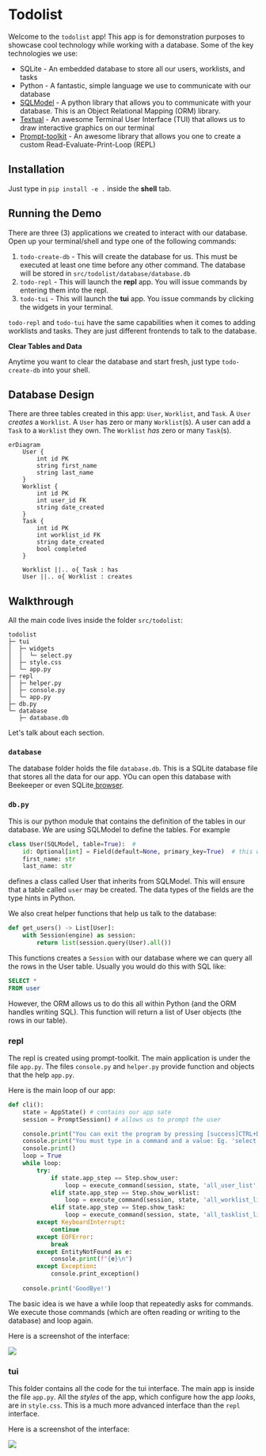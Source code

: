 # Todolist


Welcome to the `todolist` app! This app is for demonstration purposes to showcase cool technology while working with a database. Some of the key technologies we use:

- SQLite - An embedded database to store all our users, worklists, and tasks
- Python - A fantastic, simple language we use to communicate with our database
- [SQLModel](https://sqlmodel.tiangolo.com/) - A python library that allows you to communicate with your database. This is an Object Relational Mapping (ORM) library.
- [Textual](https://textual.textualize.io/) - An awesome Terminal User Interface (TUI) that allows us to draw interactive graphics on our terminal
- [Prompt-toolkit](https://github.com/prompt-toolkit/python-prompt-toolkit) - An awesome library that allows you one to create a custom Read-Evaluate-Print-Loop (REPL) 


## Installation

Just type in `pip install -e .` inside the **shell** tab.

## Running the Demo

There are three (3) applications we created to interact with our database. Open up your terminal/shell and type one of the following commands:

1. `todo-create-db` - This will create the database for us. This must be executed at least one time before any other command. The database will be stored in `src/todolist/database/database.db`
2. `todo-repl` - This will launch the **repl** app. You will issue commands by entering them into the repl.
3. `todo-tui` - This will launch the **tui** app. You issue commands by clicking the widgets in your terminal.


`todo-repl` and `todo-tui` have the same capabilities when it comes to adding worklists and tasks. They are just different frontends to talk to the database. 

**Clear Tables and Data**

Anytime you want to clear the database and start fresh, just type `todo-create-db` into your shell.

## Database Design

There are three tables created in this app: `User`, `Worklist`, and `Task`. A `User` *creates* a `Worklist`. A `User` has zero or many `Worklist`(s). A user can add a `Task` to a `Worklist` they own. The `Worklist` *has* zero or many `Task`(s). 

```mermaid
erDiagram
    User {
        int id PK
        string first_name
        string last_name
    }
    Worklist {
        int id PK
        int user_id FK
        string date_created
    }
    Task {
        int id PK
        int worklist_id FK
        string date_created
        bool completed
    }

    Worklist ||.. o{ Task : has
    User ||.. o{ Worklist : creates
```

## Walkthrough

All the main code lives inside the folder `src/todolist`:

```
todolist
├─ tui
│  ├─ widgets
│  │  └─ select.py
│  ├─ style.css
│  └─ app.py
├─ repl
│  ├─ helper.py
│  ├─ console.py
│  └─ app.py
├─ db.py
└─ database
   ├─ database.db
```

Let's talk about each section.

### `database`

The database folder holds the file `database.db`. This is a SQLite database file that stores all the data for our app. YOu can open this database with Beekeeper or even SQLite[ browser](https://sqlitebrowser.org/). 

### `db.py`

This is our python module that contains the definition of the tables in our database. We are using SQLModel to define the tables. For example

```python
class User(SQLModel, table=True):  # 
    id: Optional[int] = Field(default=None, primary_key=True)  # this will autoincrement by default
    first_name: str
    last_name: str 
```
defines a class called User that inherits from SQLModel. This will ensure that a table called `user` may be created. The data types of the fields are the type hints in Python.

We also creat helper functions that help us talk to the database:

```python
def get_users() -> List[User]:
    with Session(engine) as session:
        return list(session.query(User).all())
```

This functions creates a `Session` with our database where we can query all the rows in the User table. Usually you would do this with SQL like:

```sql
SELECT *
FROM user
```

However, the ORM allows us to do this all within Python (and the ORM handles writing SQL). This function will return a list of User objects (the rows in our table).


### repl

The repl is created using prompt-toolkit. The main application is under the file `app.py`. The files `console.py` and `helper.py` provide function and objects that the help `app.py`.

Here is the main loop of our app:

```python
def cli():
    state = AppState() # contains our app sate
    session = PromptSession() # allows us to prompt the user

    console.print("You can exit the program by pressing [success]CTRL+D[/success] at anytime")
    console.print("You must type in a command and a value: Eg. 'select 1', 'complete 1'")
    console.print()
    loop = True
    while loop:
        try:
            if state.app_step == Step.show_user:
                loop = execute_command(session, state, 'all_user_list', model=User)
            elif state.app_step == Step.show_worklist:
                loop = execute_command(session, state, 'all_worklist_list', model=Worklist)
            elif state.app_step == Step.show_task:
                loop = execute_command(session, state, 'all_tasklist_list', model=Task)
        except KeyboardInterrupt:
            continue
        except EOFError:
            break
        except EntityNotFound as e:
            console.print(f"{e}\n")
        except Exception:
            console.print_exception()
            
    console.print('GoodBye!')
```

The basic idea is we have a while loop that repeatedly asks for commands. We execute those commands (which are often reading or writing to the database) and loop again.

Here is a screenshot of the interface:

![](./assets/repl-demo.png)

### tui

This folder contains all the code for the tui interface. The main app is inside the file `app.py`. All the *styles* of the app, which configure how the app *looks*, are in `style.css`. This is a much more advanced interface than the `repl` interface.

Here is a screenshot of the interface:

![](./assets/tui-demo.png)



